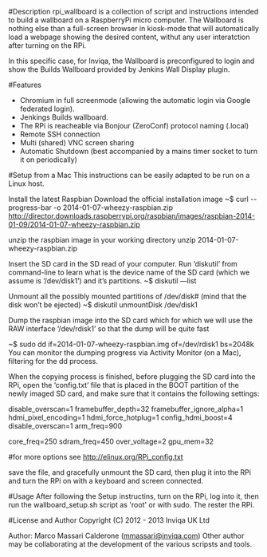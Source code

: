#Description
rpi_wallboard is a collection of script and instructions intended to build a wallboard on a RaspberryPi micro computer.
The Wallboard is nothing else than a full-screen browser in kiosk-mode that will automatically load a webpage showing the desired content, withut any user interatction after turning on the RPi.

In this specific case, for Inviqa, the Wallboard is preconfigured to login and show the Builds Wallboard provided by Jenkins Wall Display plugin.

#Features
- Chromium in full screenmode (allowing the automatic login via Google federated login). 
- Jenkings Builds wallboard.
- The RPi is reacheable via Bonjour (ZeroConf) protocol naming (.local)
- Remote SSH connection
- Multi (shared) VNC screen sharing
- Automatic Shutdown (best accompanied by a mains timer socket to turn it on periodically)

#Setup from a Mac
This instructions can be easily adapted to be run on a Linux host.


Install the latest Raspbian
Download the official installation image
~$ curl --progress-bar -o 2014-01-07-wheezy-raspbian.zip http://director.downloads.raspberrypi.org/raspbian/images/raspbian-2014-01-09/2014-01-07-wheezy-raspbian.zip

unzip the raspbian image in your working directory
unzip  2014-01-07-wheezy-raspbian.zip

Insert the SD card in the SD read of your computer.
Run ‘diskutil’ from command-line to learn what is the device name of the SD card (which we assume is ‘/dev/disk1’) and it’s partitions.
~$ diskutil —list

Unmount all the possibly mounted partitions of /dev/disk# (mind that the disk won’t be ejected)
~$ diskutil unmountDisk /dev/disk1

Dump the raspbian image into the SD card which for which we will use the RAW interface ‘/dev/rdisk1’ so that the dump will be quite fast

~$ sudo dd if=2014-01-07-wheezy-raspbian.img of=/dev/rdisk1 bs=2048k
You can monitor the dumping progress via Activity Monitor (on a Mac), filtering for the dd process.

When the copying process is finished, before plugging the SD card into the RPi, open the ‘config.txt’ file that is placed in the BOOT partition of the newly imaged SD card, and make sure that it contains the following settings:

disable_overscan=1
framebuffer_depth=32
framebuffer_ignore_alpha=1
hdmi_pixel_encoding=1
hdmi_force_hotplug=1
config_hdmi_boost=4
disable_overscan=1
arm_freq=900

core_freq=250
sdram_freq=450
over_voltage=2
gpu_mem=32

 #for more options see http://elinux.org/RPi_config.txt

save the file, and gracefully unmount the SD card, then plug it into the RPi and turn the RPi on with a keyboard and screen connected.

#Usage
After following the Setup instructins, turn on the RPi, log into it, then run the wallboard_setup.sh script as 'root' or with sudo.
The rester the RPi.

#License and Author
Copyright (C) 2012 - 2013 Inviqa UK Ltd

Author: Marco Massari Calderone (mmassari@inviqa.com)
Other author may be collaborating at the development of the various scripsts and tools.
